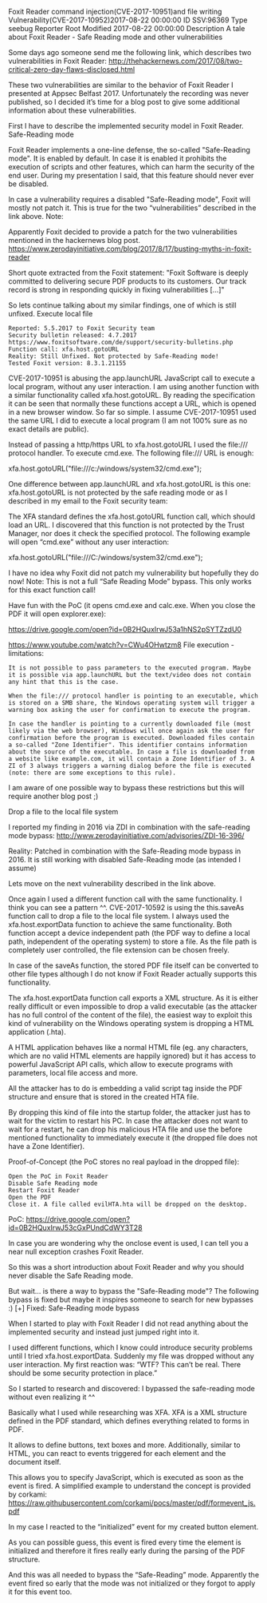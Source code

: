 Foxit Reader command injection(CVE-2017-10951)and file writing Vulnerability(CVE-2017-10952)2017-08-22 00:00:00
ID SSV:96369
Type seebug
Reporter Root
Modified 2017-08-22 00:00:00
Description
A tale about Foxit Reader - Safe Reading mode and other vulnerabilities

Some days ago someone send me the following link, which describes two vulnerabilities in Foxit Reader: http://thehackernews.com/2017/08/two-critical-zero-day-flaws-disclosed.html

These two vulnerabilities are similar to the behavior of Foxit Reader I presented at Appsec Belfast 2017. Unfortunately the recording was never published, so I decided it’s time for a blog post to give some additional information about these vulnerabilities.

First I have to describe the implemented security model in Foxit Reader.
Safe-Reading mode

Foxit Reader implements a one-line defense, the so-called "Safe-Reading mode". It is enabled by default. In case it is enabled it prohibits the execution of scripts and other features, which can harm the security of the end user.
During my presentation I said, that this feature should never ever be disabled.

In case a vulnerability requires a disabled "Safe-Reading mode", Foxit will mostly not patch it. This is true for the two “vulnerabilities” described in the link above.
Note:

Apparently Foxit decided to provide a patch for the two vulnerabilities mentioned in the hackernews blog post.
https://www.zerodayinitiative.com/blog/2017/8/17/busting-myths-in-foxit-reader

Short quote extracted from the Foxit statement:
"Foxit Software is deeply committed to delivering secure PDF products to its customers. Our track record is strong in responding quickly in fixing vulnerabilities […]"

So lets continue talking about my similar findings, one of which is still unfixed.
Execute local file

    Reported: 5.5.2017 to Foxit Security team
    Security bulletin released: 4.7.2017 https://www.foxitsoftware.com/de/support/security-bulletins.php
    Function call: xfa.host.gotoURL
    Reality: Still Unfixed. Not protected by Safe-Reading mode!
    Tested Foxit version: 8.3.1.21155

CVE-2017-10951 is abusing the app.launchURL JavaScript call to execute a local program, without any user interaction. I am using another function with a similar functionality called xfa.host.gotoURL.
By reading the specification it can be seen that normally these functions accept a URL, which is opened in a new browser window. So far so simple.
I assume CVE-2017-10951 used the same URL I did to execute a local program (I am not 100% sure as no exact details are public).

Instead of passing a http/https URL to xfa.host.gotoURL I used the file:/// protocol handler. To execute cmd.exe. The following file:/// URL is enough:

xfa.host.gotoURL("file:///c:/windows/system32/cmd.exe");

One difference between app.launchURL and xfa.host.gotoURL is this one: xfa.host.gotoURL is not protected by the safe reading mode or as I described in my email to the Foxit security team:

The XFA standard defines the xfa.host.gotoURL function call, which
should load an URL. I discovered that this function is not protected by
the Trust Manager, nor does it check the specified protocol.
The following example will open “cmd.exe” without any user interaction:

xfa.host.gotoURL("file:///C:/windows/system32/cmd.exe");

I have no idea why Foxit did not patch my vulnerability but hopefully they do now!
Note: This is not a full “Safe Reading Mode” bypass. This only works for this exact function call!

Have fun with the PoC (it opens cmd.exe and calc.exe. When you close the PDF it will open explorer.exe):

https://drive.google.com/open?id=0B2HQuxIrwJ53a1hNS2pSYTZzdU0

https://www.youtube.com/watch?v=CWu4OHwtzm8
File execution - limitations:

    It is not possible to pass parameters to the executed program. Maybe it is possible via app.launchURL but the text/video does not contain any hint that this is the case.

    When the file:/// protocol handler is pointing to an executable, which is stored on a SMB share, the Windows operating system will trigger a warning box asking the user for confirmation to execute the program.

    In case the handler is pointing to a currently downloaded file (most likely via the web browser), Windows will once again ask the user for confirmation before the program is executed. Downloaded files contain a so-called "Zone Identifier". This identifier contains information about the source of the executable. In case a file is downloaded from a website like example.com, it will contain a Zone Identifier of 3. A ZI of 3 always triggers a warning dialog before the file is executed (note: there are some exceptions to this rule).

I am aware of one possible way to bypass these restrictions but this will require another blog post ;)

Drop a file to the local file system

I reported my finding in 2016 via ZDI in combination with the safe-reading mode bypass: http://www.zerodayinitiative.com/advisories/ZDI-16-396/

Reality: Patched in combination with the Safe-Reading mode bypass in 2016. It is still working with disabled Safe-Reading mode (as intended I assume)

Lets move on the next vulnerability described in the link above.

Once again I used a different function call with the same functionality. I think you can see a pattern ^^.
CVE-2017-10592 is using the this.saveAs function call to drop a file to the local file system. I always used the xfa.host.exportData function to achieve the same functionality. Both function accept a device independent path (the PDF way to define a local path, independent of the operating system) to store a file. As the file path is completely user controlled, the file extension can be chosen freely.

In case of the saveAs function, the stored PDF file itself can be converted to other file types although I do not know if Foxit Reader actually supports this functionality.

The xfa.host.exportData function call exports a XML structure. As it is either really difficult or even impossible to drop a valid executable (as the attacker has no full control of the content of the file), the easiest way to exploit this kind of vulnerability on the Windows operating system is dropping a HTML application (.hta).

A HTML application behaves like a normal HTML file (eg. any characters, which are no valid HTML elements are happily ignored) but it has access to powerful JavaScript API calls, which allow to execute programs with parameters, local file access and more.

All the attacker has to do is embedding a valid script tag inside the PDF structure and ensure that is stored in the created HTA file.

By dropping this kind of file into the startup folder, the attacker just has to wait for the victim to restart his PC. In case the attacker does not want to wait for a restart, he can drop his malicious HTA file and use the before mentioned functionality to immediately execute it (the dropped file does not have a Zone Identifier).

Proof-of-Concept (the PoC stores no real payload in the dropped file):

    Open the PoC in Foxit Reader
    Disable Safe Reading mode
    Restart Foxit Reader
    Open the PDF
    Close it. A file called evilHTA.hta will be dropped on the desktop.

PoC: https://drive.google.com/open?id=0B2HQuxIrwJ53cGxPUndCdWY3T28

In case you are wondering why the onclose event is used, I can tell you a near null exception crashes Foxit Reader.

So this was a short introduction about Foxit Reader and why you should never disable the Safe Reading mode.

But wait… is there a way to bypass the "Safe-Reading mode"?
The following bypass is fixed but maybe it inspires someone to search for new bypasses :)
[+] Fixed: Safe-Reading mode bypass

When I started to play with Foxit Reader I did not read anything about the implemented security and instead just jumped right into it.

I used different functions, which I know could introduce security problems until I tried xfa.host.exportData.
Suddenly my file was dropped without any user interaction. My first reaction was: “WTF? This can’t be real. There should be some security protection in place.”

So I started to research and discovered: I bypassed the safe-reading mode without even realizing it ^^

Basically what I used while researching was XFA. XFA is a XML structure defined in the PDF standard, which defines everything related to forms in PDF.

It allows to define buttons, text boxes and more. Additionally, similar to HTML, you can react to events triggered for each element and the document itself.

This allows you to specify JavaScript, which is executed as soon as the event is fired. A simplified example to understand the concept is provided by corkami: https://raw.githubusercontent.com/corkami/pocs/master/pdf/formevent_js.pdf

In my case I reacted to the “initialized” event for my created button element.

As you can possible guess, this event is fired every time the element is initialized and therefore it fires really early during the parsing of the PDF structure.

And this was all needed to bypass the “Safe-Reading” mode. Apparently the event fired so early that the mode was not initialized or they forgot to apply it for this event too.

